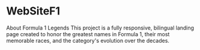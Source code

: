 # WebSiteF1
About Formula 1 Legends This project is a fully responsive, bilingual landing page created to honor the greatest names in Formula 1, their most memorable races, and the category's evolution over the decades.
